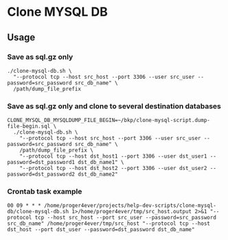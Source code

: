 # Clone MYSQL DB
## Usage
### Save as sql.gz only
```shell
./clone-mysql-db.sh \
  "--protocol tcp --host src_host --port 3306 --user src_user --password=src_password src_db_name" \
  /path/dump_file_prefix
```

### Save as sql.gz only and clone to several destination databases
```shell
CLONE_MYSQL_DB_MYSQLDUMP_FILE_BEGIN=~/bkp/clone-mysql-script.dump-file-begin.sql \
  ./clone-mysql-db.sh \
    "--protocol tcp --host src_host --port 3306 --user src_user --password=src_password src_db_name" \
    /path/dump_file_prefix \
    "--protocol tcp --host dst_host1 --port 3306 --user dst_user1 --password=dst_password1 dst_db_name1" \
    "--protocol tcp --host dst_host2 --port 3306 --user dst_user2 --password=dst_password2 dst_db_name2"
```

### Crontab task example
```
00 09 * * * /home/proger4ever/projects/help-dev-scripts/clone-mysql-db/clone-mysql-db.sh 1>/home/proger4ever/tmp/src_host.output 2>&1 "--protocol tcp --host src_host --port src_user --password=src_password src_db_name" /home/proger4ever/tmp/src_host "--protocol tcp --host dst_host --port dst_user --password=dst_password dst_db_name"
```